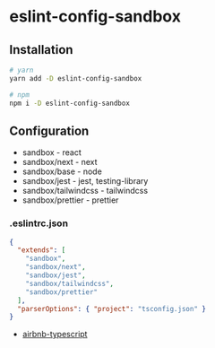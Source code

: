 # eslint-config-sandbox

## Installation

```bash
# yarn
yarn add -D eslint-config-sandbox

# npm
npm i -D eslint-config-sandbox
```

## Configuration

- sandbox - react
- sandbox/next - next
- sandbox/base - node
- sandbox/jest - jest, testing-library
- sandbox/tailwindcss - tailwindcss
- sandbox/prettier - prettier

### .eslintrc.json

```json
{
  "extends": [
    "sandbox",
    "sandbox/next",
    "sandbox/jest",
    "sandbox/tailwindcss",
    "sandbox/prettier"
  ],
  "parserOptions": { "project": "tsconfig.json" }
}
```

- [airbnb-typescript](https://github.com/iamturns/eslint-config-airbnb-typescript#4-configure-the-eslint-typescript-parser)
